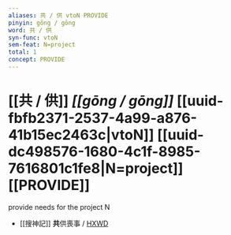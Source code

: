 ```yaml
---
aliases: 共 / 供 vtoN PROVIDE
pinyin: gōng / gōng
word: 共 / 供
syn-func: vtoN
sem-feat: N=project
total: 1
concept: PROVIDE 
---
```

# [[共 / 供]] *[[gōng / gōng]]*  [[uuid-fbfb2371-2537-4a99-a876-41b15ec2463c|vtoN]] [[uuid-dc498576-1680-4c1f-8985-7616801c1fe8|N=project]] [[PROVIDE]]
provide needs for the project N
 - [[搜神記]] **共**供喪事 / [HXWD](https://hxwd.org/textview.html?location=KR3l0099_tls_001-28a.11)